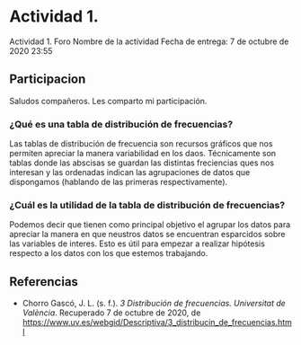 # Actividad 1. 

Actividad 1. Foro Nombre de la actividad
Fecha de entrega: 7 de octubre de 2020 23:55


## Participacion

Saludos compañeros. Les comparto mi participación.

### ¿Qué es una tabla de distribución de frecuencias?

Las tablas de distribución de frecuencia son recursos gráficos que nos permiten apreciar la manera variabilidad en los daos. Técnicamente son tablas donde las abscisas se guardan las distintas freciencias ques nos interesan y las ordenadas indican las agrupaciones de datos que dispongamos (hablando de las primeras respectivamente).


### ¿Cuál es la utilidad de la tabla de distribución de frecuencias?

Podemos decir que tienen como principal objetivo el agrupar los datos para apreciar la manera en que neustros datos se encuentran esparcidos sobre las variables de interes. Esto es útil para empezar a realizar hipótesis respecto a los datos con los que estemos trabajando.


## Referencias

- Chorro Gascó, J. L. (s. f.). _3 Distribución de frecuencias. Universitat de València_. Recuperado 7 de octubre de 2020, de <https://www.uv.es/webgid/Descriptiva/3_distribucin_de_frecuencias.html>
